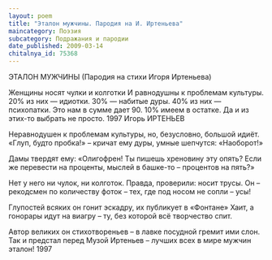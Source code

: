 ```yaml
---
layout: poem
title: "Эталон мужчины. Пародия на И. Иртеньева"
maincategory: Поэзия
subcategory: Подражания и пародии
date_published: 2009-03-14
chitalnya_id: 75368
---
```





ЭТАЛОН МУЖЧИНЫ (Пародия на стихи Игоря Иртеньева)

Женщины носят чулки и колготки 
И равнодушны к проблемам культуры. 
20% из них — идиотки. 
30% — набитые дуры. 
40% из них — психопатки. 
Это нам в сумме дает 90. 
10% имеем в остатке. 
Да и из этих-то выбрать не просто. 
1997 
Игорь ИРТЕНЬЕВ 

Неравнодушен к проблемам культуры, 
но, безусловно, большой идиёт. 
«Глуп, будто пробка!» – кричат ему дуры, 
умные шепчутся: «Наоборот!» 

Дамы твердят ему: «Олигофрен! Ты 
пишешь хреновину эту опять? 
Если же перевести на проценты, 
мыслей в башке-то – процентов на пять?» 

Нет у него ни чулок, ни колготок. 
Правда, проверили: носит трусы. 
Он – рекодсмен по количеству фоток – 
тех, где под носом не сопли – усы! 

Глупостей всяких он гонит эскадру, 
их публикует в «Фонтане» Хаит, 
а гонорары идут на виагру – 
ту, без которой всё творчество спит. 

Автор великих он стихотвореньев – 
в лавке посудной гремит ими слон. 
Так и предстал перед Музой Иртеньев – 
лучших всех в мире мужчин эталон! 
1997

 





